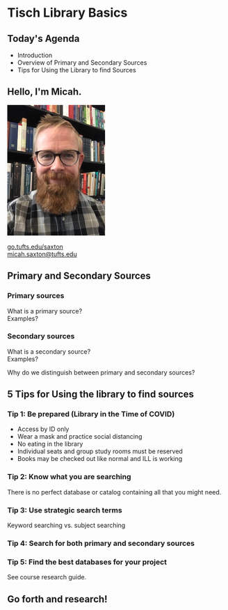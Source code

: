 # Tisch Library Basics


## Today's Agenda
* Introduction
* Overview of Primary and Secondary Sources
* Tips for Using the Library to find Sources


## Hello, I'm Micah.
<img src="./images/saxton_profile.jpg" height=300>
<br>

<a href = "https://go.tufts.edu/saxton" target="_blank">go.tufts.edu/saxton</a>  
micah.saxton@tufts.edu


## Primary and Secondary Sources

### Primary sources
What is a primary source?  
Examples?

### Secondary sources
What is a secondary source?  
Examples?

Why do we distinguish between primary and secondary sources?


##   5 Tips for Using the library to find sources

###  Tip 1: Be prepared (Library in the Time of COVID)
* Access by ID only
* Wear a mask and practice social distancing
* No eating in the library
* Individual seats and group study rooms must be reserved
* Books may be checked out like normal and ILL is working

### Tip 2: Know what you are searching
There is no perfect database or catalog containing all that you might need.

### Tip 3: Use strategic search terms
Keyword searching vs. subject searching

### Tip 4: Search for both primary and secondary sources

### Tip 5: Find the best databases for your project
See course research guide.


## Go forth and research!
